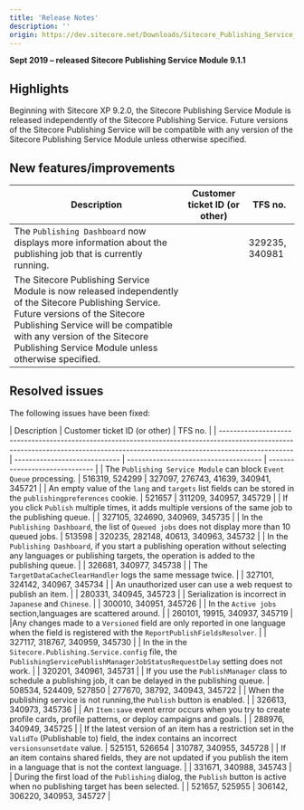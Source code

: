 ```yaml
---
title: 'Release Notes'
description: ''
origin: https://dev.sitecore.net/Downloads/Sitecore_Publishing_Service_Module/9x/Sitecore_Publishing_Service_Module_911/Release_Notes
---
```


**Sept 2019 – released Sitecore Publishing Service Module 9.1.1**

## Highlights

Beginning with Sitecore XP 9.2.0, the Sitecore Publishing Service Module is released independently of the Sitecore Publishing Service. Future versions of the Sitecore Publishing Service will be compatible with any version of the Sitecore Publishing Service Module unless otherwise specified.

## New features/improvements

| Description                                                                                                                                                                                                                                                            | Customer ticket ID (or other) | TFS no.        |
| ---------------------------------------------------------------------------------------------------------------------------------------------------------------------------------------------------------------------------------------------------------------------- | ----------------------------- | -------------- |
| ​​​​​​​The `Publishing Dashboard` now displays ​more information about the publishing job that is currently running.                                                                                                                                                   |                               | 329235, 340981 |
| ​The Sitecore Publishing Service Module is now released independently of the Sitecore Publishing Service. Future versions of the Sitecore Publishing Service will be compatible with any version of the Sitecore Publishing Service Module unless otherwise specified. |                               |                |

## Resolved issues

The following issues have been fixed:

| Description                                                                                                                                                                      | Customer ticket ID (or other) | TFS no.                               |
| -------------------------------------------------------------------------------------------------------------------------------------------------------------------------------- | ----------------------------- | ------------------------------------- | ------------------------------ |
| ​The `Publishing Service Module` can block `Event Queue` processing​.​​​​​​​                                                                                                     | 516319, 524299                | 327097, 276743, 41639, 340941, 345721 |
| ​An empty value of the `lang` and `targets` list fields can be stored in the `publishingpreferences` cookie​.​​​​​​​                                                             | 521657                        | 311209, 340957, 345729                |
| ​​If you click `Publish` multiple times, it adds multiple versions of the same job to the publishing queue.​​​​​​​​​                                                             |                               | 327105, 324690, 340969, 345735        |
| ​​​​​​​In the `Publishing Dashboard`, the list of `Queued jobs` does not display more than 10 queued jobs.                                                                       | 513598                        | 320235, 282148, 40613, 340963, 345732 |
| ​​​​​​​In the `Publishing Dashboard`, if you start a publishing operation without selecting any languages or publishing targets, the operation is added to the publishing queue. |                               | 326681, 340977, 345738                |
| ​​​​​​​​The `TargetDataCacheClearHandler` logs the same message twice​.​                                                                                                         |                               | 327101, 324142, 340967, 345734        |
| ​​​​​​​​An unauthorized user can use a web request​ to publish an item.                                                                                                          |                               | 280331, 340945, 345723                |
| ​​​​​​​​Serialization is incorrect in `Japanese` and `Chinese`.                                                                                                                  |                               | 300010, 340951, 345726                |
| In the `Active jobs` section, ​languages are scattered around.​​​​​​​                                                                                                            |                               | 260101, 19915, 340937, 345719         |
| ​​​​​​​Any changes made to a `Versioned` field are only reported in one language when the field is registered with the `ReportPublishFieldsResolver`.                            |                               | 327117, 318767, 340959, 345730        |
| ​​​​​​​In the in the `Sitecore.Publishing.Service.config` file, the `PublishingServicePublishManagerJobStatusRequestDelay` setting does not work.                                |                               | 320201, 340961, 345731                |
| ​​​​If you use the `PublishManager` class to schedule a publishing job, it can be delayed in the publishing queue.​​​​​​​                                                        | 508534, 524409, 527850        | 277670, 38792, 340943, 345722         |
| When the publishing service is not running, ​the `Publish` button is enabled.​​​​​​​                                                                                             |                               | 326613, 340973, 345736                |
| ​​​​​​​​An `Item:save` event error occurs when you try to create profile cards, profile patterns, or deploy campaigns and goals.                                                 |                               | 288976, 340949, 345725                |
| ​​​​​​​If the latest version of an item has a restriction set in the `ValidTo` (Publishable to) field, ​the index contains an incorrect `versionsunsetdate` value.               | 525151, 526654                | 310787, 340955, 345728                |
| If an item contains shared fields, they are not updated if you publish the item in a language that is not the context language.                                                  |                               | 331671, 340988, 345743                |
| During the first load of the `Publishing` dialog, the `Publish` button is active when no publishing target has been selected.                                                    |                               | 521657, 525955                        | 306142, 306220, 340953, 345727 |
